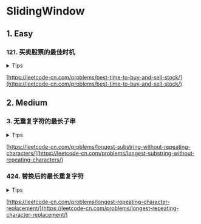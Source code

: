 # SlidingWindow

## 1. Easy

### 121. 买卖股票的最佳时机

<details>
<summary>Tips</summary>

1. 右边不断移动,左边只要大于右边就进行右移

</details>

[https://leetcode-cn.com/problems/best-time-to-buy-and-sell-stock/](https://leetcode-cn.com/problems/best-time-to-buy-and-sell-stock/)

## 2. Medium

### 3. 无重复字符的最长子串

<details>
<summary>Tips</summary>

1. 维护一个滑动窗口
2. 以及一个Set记录字符出现
3. 每次右移到新字符时如果Set已经用过则要不断右移左窗口直到Set消失

</details>

[https://leetcode-cn.com/problems/longest-substring-without-repeating-characters/](https://leetcode-cn.com/problems/longest-substring-without-repeating-characters/)

### 424. 替换后的最长重复字符

<details>
<summary>Tips</summary>

1. 每次右移时记录该字符出现的次数和最多出现字符放入次数进行比较
2. 如果发现此时窗口长度-最大字符长度>k的话说明需要滑动窗口,减少最左字符的次数
3. 最终的结果就是窗口的长度
4. 窗口增大和最多字符的次数一定是同时增长的,如果窗口长度不变(平移)那么最多字符的次数一定不变

</details>

[https://leetcode-cn.com/problems/longest-repeating-character-replacement/](https://leetcode-cn.com/problems/longest-repeating-character-replacement/)